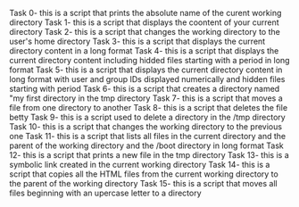 Task 0- this is a script that prints the absolute name of the curent working directory
Task 1- this is a script that displays the coontent of your current directory
Task 2- this is a script that changes the working directory to the user's home directory
Task 3- this is a script that displays the current directory content in a long format
Task 4- this is a script that displays the current directory content including hidded files starting with a period in long format
Task 5- this is a script that displays the current directory content in long format with user and group IDs displayed numerically and hidden files starting with period
Task 6- this is a script that creates a directory named "my first directory in the tmp directory
Task 7- this is a script that moves a file from one directory to another
Task 8- this is a script that deletes the file betty
Task 9- this is a script used to delete a directory in the /tmp directory
Task 10- this is a script that changes the working directory to the previous one
Task 11- this is a script that lists all files in the current directory and the parent of the working directory and the /boot directory in long format
Task 12- this is a script that prints a new file in the tmp directory
Task 13- this is a symbolic link created in the current working directory
Task 14- this is a script that copies all the HTML files from the current working directory to the parent of the working directory
Task 15- this is a script that moves all files beginning with an upercase letter to a directory

